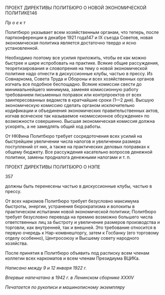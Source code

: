 ПРОЕКТ ДИРЕКТИВЫ ПОЛИТБЮРО О НОВОЙ ЭКОНОМИЧЕСКОЙ ПОЛИТИКЕ146

_Пр о е к т_

Политбюро указывает всем хозяйственным органам, что теперь, после партконфе­ренции в декабре 1921 года147 и IX съезда Советов, новая экономическая политика яв­ляется достаточно твердо и ясно установленной.

Необходимо поэтому все усилия приложить, чтобы ее как можно быстрее и шире испробовать на практике. Всякие общие рассуждения, теоретизирования и словопрения на тему о новой экономической политике надо отнести в дискуссионные клубы, частью в прессу. Из Совнаркома, Совета Труда и Обороны и всех хозяйственных органов из­гнать все подобное беспощадно. Всякие комиссии свести до минимальнейшего мини­мума, заменяя комиссионную работу требованием письменных поправок или контр­проектов от всех заинтересованных ведомств в кратчайшие сроки (1—2 дня). Высшую экономическую комиссию сделать органом исключительно кодификации и объедине­ния экономических правительственных актов, изгнав всяческое так называемое «ко­миссионное обсуждение» по возможности совершенно. Высшая экономическая комис­сия должна ускорять, а не замедлять общий ход работы.

От НКФина Политбюро требует сосредоточения всех усилий на быстрейшем увели­чении числа налогов и увеличении размера поступлений от них, а также на практиче­ских деловых поправках к общему бюджету. Все рассуждения касательно вопросов де­нежной политики, замены продналога денежными налогами и т. п.

  

ПРОЕКТ ДИРЕКТИВЫ ПОЛИТБЮРО О НЭПЕ

  

357

  

должны быть перенесены частью в дискуссионные клубы, частью в прессу.

От всех наркомов Политбюро требует безусловно максимума быстроты, энергии, устранения бюрократизма и волокиты в практическом испытании новой экономической политики; Политбюро требует безусловно перевода на премию возможно большего числа ответственных лиц за быстроту и увеличение размеров производства и торговли, как внутренней, так и внешней. Это требование относится в первую очередь к Нар-комвнешторгу, затем к Госбанку (его торговому отделу особенно), Центросоюзу и Высшему совету народного хозяйства.

После принятия в Политбюро объявить под расписку всем членам коллегии всех наркоматов и всем членам Президиума ВЦИКа.

  

_Написано между 9 и 12 января 1922 г._

_Впервые напечатано в 1942 г. в Ленинском сборнике_ _XXXIV_

  

_Печатается по рукописи и машинописному экземпляру_